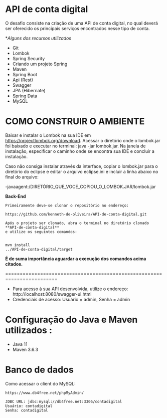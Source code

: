 **API de conta digital**
========================================================================
O desafio consiste na criação de uma API de conta digital, no qual deverá ser oferecido os
principais serviços encontrados nesse tipo de conta.

**Alguns dos recursos utilizados*

- Git
- Lombok
- Spring Security 
- Criando um projeto Spring 
- Maven 
- Spring Boot 
- Api (Rest)
- Swagger 
- JPA (Hibernate) 
- Spring Data 
- MySQL


**COMO CONSTRUIR O AMBIENTE**
========================================================================

Baixar e instalar o Lombok na sua IDE em https://projectlombok.org/download.
Acessar o diretório onde o lombok.jar foi baixado e executar no terminal: java -jar lombok.jar.
Na janela de instalação, especificar o caminho onde se encontra sua IDE e concluir a instalação.

Caso não consiga instalar através da interface, copiar o lombok.jar para o diretório do eclipse e editar o arquivo eclipse.ini e incluir a linha abaixo no final do arquivo:

-javaagent:/DIRETÓRIO_QUE_VOCE_COPIOU_O_LOMBOK.JAR/lombok.jar

**Back-End**

	Primeiramente deve-se clonar o repositório no endereço:
	
	https://github.com/kenneth-de-oliveira/API-de-conta-digital.git
	
	Após o projeto ser clonado, abra o terminal no diretório clonado **API-de-conta-digital**
	e utilize os seguintes comandos:

	
	mvn install
	../API-de-conta-digital/target
	
**É de suma importância aguardar a execução dos comandos acima citados.**

========================================================================

- Para acesso à sua API desenvolvida, utilize o endereço: http://localhost:8080/swagger-ui.html
- Credenciais de acesso: Usuário = admin, Senha = admin


Configuração do Java e Maven utilizados :
========================================================================
- Java 11
- Maven 3.6.3

Banco de dados
========================================================================

Como acessar o client do MySQL:

    https://www.db4free.net/phpMyAdmin/
	
	JDBC URL: jdbc:mysql://db4free.net:3306/contadigital
    Usuário: contadigital
	Senha: contadigital
